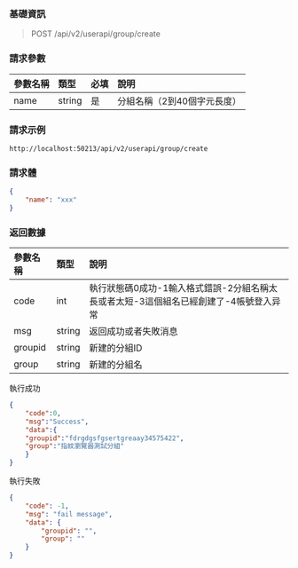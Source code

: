 ### 基礎資訊

> POST /api/v2/userapi/group/create

### 請求參數
|參數名稱|類型|必填|說明|
|:-- |:--- |:--- |:---- |
|name|string|是|分組名稱（2到40個字元長度）|

### 請求示例

```
http://localhost:50213/api/v2/userapi/group/create
```
### 請求體

```json
{
    "name": "xxx"
}
```

### 返回數據

|參數名稱|類型|說明|
|:------- |:----- |:------ |
| code | int |執行狀態碼0成功-1輸入格式錯誤-2分組名稱太長或者太短-3這個組名已經創建了-4帳號登入异常|
|msg|string|返回成功或者失敗消息|
|groupid|string|新建的分組ID|
|group|string|新建的分組名|

執行成功

```json
{
	"code":0,
	"msg":"Success",
	"data":{
	"groupid":"fdrgdgsfgsertgreaay34575422",
	"group":"指紋瀏覽器測試分組"
	}
}
```

執行失敗

```json
{
    "code": -1,
    "msg": "fail message",
    "data": {
        "groupid": "",
        "group": ""
    }
}
```